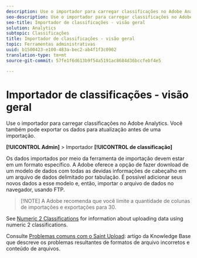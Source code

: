 ```yaml
---
description: Use o importador para carregar classificações no Adobe Analytics. Você também pode exportar os dados para atualização antes de uma importação.
seo-description: Use o importador para carregar classificações no Adobe Analytics. Você também pode exportar os dados para atualização antes de uma importação.
seo-title: Importador de classificações - visão geral
solution: Analytics
subtopic: Classificações
title: Importador de classificações - visão geral
topic: Ferramentas administrativas
uuid: b1500423-e100-483a-bec2-ab4f1f3c0902
translation-type: tm+mt
source-git-commit: 57fe1f6d613b9f54a5191ac8684d36bccfebf4e5

---
```



# Importador de classificações - visão geral

Use o importador para carregar classificações no Adobe Analytics. Você também pode exportar os dados para atualização antes de uma importação.

**[!UICONTROL Admin]** &gt; Importador **[!UICONTROL de classificação]**

Os dados importados por meio da ferramenta de importação devem estar em um formato específico. A Adobe oferece a opção de fazer download de um modelo de dados com todas as devidas informações de cabeçalho em um arquivo de dados delimitado por tabulação. É possível adicionar seus novos dados a esse modelo e, então, importar o arquivo de dados no navegador, usando FTP.

> [!NOTE] A Adobe recomenda que você limite a quantidade de colunas de importações e exportações para 30.

See [Numeric 2 Classifications](/help/components/c-classifications2/c-numeric-2/c-numeric-2-classifications.md) for information about uploading data using numeric 2 classifications.

Consulte [Problemas comuns com o Saint Upload](https://helpx.adobe.com/analytics/kb/common-saint-upload-issues.html): artigo da Knowledge Base que descreve os problemas resultantes de formatos de arquivo incorretos e conteúdo de arquivos.

